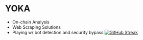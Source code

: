 # YOKA
* On-chain Analysis
* Web Scraping Solutions
* Playing w/ bot detection and security bypass
[![GitHub Streak](https://streak-stats.demolab.com/?user=yoka404)](https://git.io/streak-stats)
